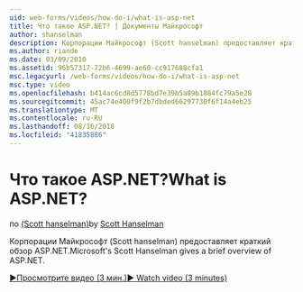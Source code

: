 ```yaml
---
uid: web-forms/videos/how-do-i/what-is-asp-net
title: Что такое ASP.NET? | Документы Майкрософт
author: shanselman
description: Корпорации Майкрософт (Scott hanselman) предоставляет краткий обзор ASP.NET.
ms.author: riande
ms.date: 03/09/2010
ms.assetid: 96b57317-72b6-4699-ae60-cc917688cfa1
msc.legacyurl: /web-forms/videos/how-do-i/what-is-asp-net
msc.type: video
ms.openlocfilehash: b414ac6cd8d5778bd7e39b5a89b1884fc79a5e28
ms.sourcegitcommit: 45ac74e400f9f2b7dbded66297730f6f14a4eb25
ms.translationtype: MT
ms.contentlocale: ru-RU
ms.lasthandoff: 08/16/2018
ms.locfileid: "41835886"
---
```

<a name="what-is-aspnet"></a><span data-ttu-id="7e3a9-104">Что такое ASP.NET?</span><span class="sxs-lookup"><span data-stu-id="7e3a9-104">What is ASP.NET?</span></span>
====================
<span data-ttu-id="7e3a9-105">по [(Scott hanselman)](https://github.com/shanselman)</span><span class="sxs-lookup"><span data-stu-id="7e3a9-105">by [Scott Hanselman](https://github.com/shanselman)</span></span>

<span data-ttu-id="7e3a9-106">Корпорации Майкрософт (Scott hanselman) предоставляет краткий обзор ASP.NET.</span><span class="sxs-lookup"><span data-stu-id="7e3a9-106">Microsoft's Scott Hanselman gives a brief overview of ASP.NET.</span></span>

[<span data-ttu-id="7e3a9-107">&#9654;Просмотрите видео (3 мин.)</span><span class="sxs-lookup"><span data-stu-id="7e3a9-107">&#9654; Watch video (3 minutes)</span></span>](https://channel9.msdn.com/Blogs/ASP-NET-Site-Videos/what-is-asp-net)
